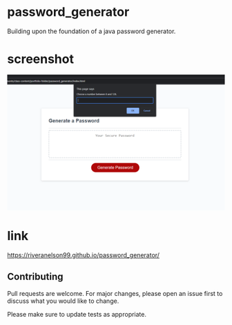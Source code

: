 # password_generator
Building upon the foundation of a java password generator.

# screenshot

![Generator Example](assets/images/Port_3_screenshot.png)

# link

https://riveranelson99.github.io/password_generator/

## Contributing
Pull requests are welcome. For major changes, please open an issue first to discuss what you would like to change.

Please make sure to update tests as appropriate.